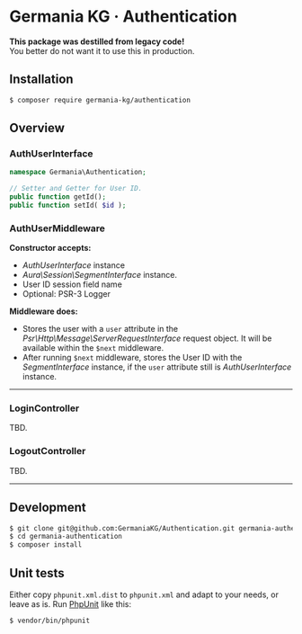 # Germania KG · Authentication

**This package was destilled from legacy code!**   
You better do not want it to use this in production.


## Installation

```bash
$ composer require germania-kg/authentication
```


## Overview

### AuthUserInterface

```php
namespace Germania\Authentication;

// Setter and Getter for User ID.
public function getId();
public function setId( $id );
```

### AuthUserMiddleware

**Constructor accepts:**
 
- *AuthUserInterface* instance
- *Aura\Session\SegmentInterface* instance.
- User ID session field name
- Optional: PSR-3 Logger

**Middleware does:**

- Stores the user with a  `user` attribute in the *Psr\Http\Message\ServerRequestInterface* request object. It will be available within the `$next` middleware.
- After running `$next` middleware, stores the User ID with the *SegmentInterface* instance, if the `user` attribute still is *AuthUserInterface* instance.

_____

### LoginController

TBD.

### LogoutController

TBD.

_____

## Development

```bash
$ git clone git@github.com:GermaniaKG/Authentication.git germania-authentication
$ cd germania-authentication
$ composer install
```

## Unit tests

Either copy `phpunit.xml.dist` to `phpunit.xml` and adapt to your needs, or leave as is. 
Run [PhpUnit](https://phpunit.de/) like this:

```bash
$ vendor/bin/phpunit
```
